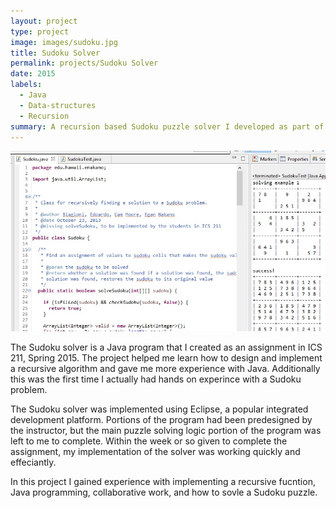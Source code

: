 ```yaml
---
layout: project
type: project
image: images/sudoku.jpg
title: Sudoku Solver
permalink: projects/Sudoku Solver
date: 2015
labels:
  - Java
  - Data-structures
  - Recursion
summary: A recursion based Sudoku puzzle solver I developed as part of my ICS 211 class.
---
```


<img class="ui medium right floated rounded image" src="../images/sudoku2.jpg">

The Sudoku solver is a Java program that I created as an assignment in ICS 211, Spring 2015. The project helped me learn how to design and implement a recursive algorithm and gave me more experience with Java. Additionally this was the first time I actually had hands on experince with a Sudoku problem.

The Sudoku solver was implemented using Eclipse, a popular integrated development platform. Portions of the program had been predesigned by the instructor, but the main puzzle solving logic portion of the program was left to me to complete. Within the week or so given to complete the assignment, my implementation of the solver was working quickly and effeciantly. 

 In this project I gained experience with implementing a recursive fucntion, Java programming, collaborative work, and how to sovle a Sudoku puzzle. 
 
